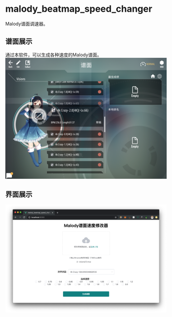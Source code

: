 # malody_beatmap_speed_changer
Malody谱面调速器。


## 谱面展示
通过本软件，可以生成各种速度的Malody谱面。
![](screenshot2.png)


## 界面展示
![](screenshot.png)
